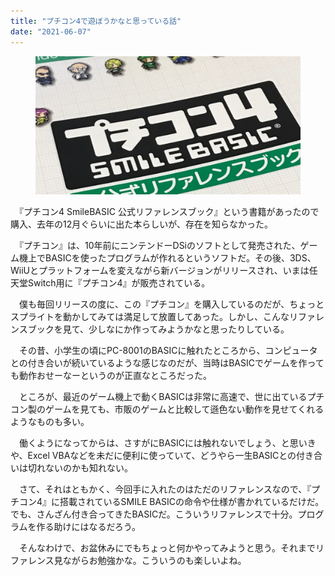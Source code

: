 ```yaml
---
title: "プチコン4で遊ぼうかなと思っている話"
date: "2021-06-07"
---
```


<figure>

![](assets/n22e660ea12c1_fcbde22f344765c57dca34553a721b53.jpg)

</figure>

　『プチコン4 SmileBASIC 公式リファレンスブック』という書籍があったので購入、去年の12月ぐらいに出た本らしいが、存在を知らなかった。

　『プチコン』は、10年前にニンテンドーDSiのソフトとして発売された、ゲーム機上でBASICを使ったプログラムが作れるというソフトだ。その後、3DS、WiiUとプラットフォームを変えながら新バージョンがリリースされ、いまは任天堂Switch用に『プチコン4』が販売されている。

　僕も毎回リリースの度に、この『プチコン』を購入しているのだが、ちょっとスプライトを動かしてみては満足して放置してあった。しかし、こんなリファレンスブックを見て、少しなにか作ってみようかなと思ったりしている。

　その昔、小学生の頃にPC-8001のBASICに触れたところから、コンピュータとの付き合いが続いているような感じなのだが、当時はBASICでゲームを作っても動作おせーなーというのが正直なところだった。

　ところが、最近のゲーム機上で動くBASICは非常に高速で、世に出ているプチコン製のゲームを見ても、市販のゲームと比較して遜色ない動作を見せてくれるようなものも多い。

　働くようになってからは、さすがにBASICには触れないでしょう、と思いきや、Excel VBAなどを未だに便利に使っていて、どうやら一生BASICとの付き合いは切れないのかも知れない。

　さて、それはともかく、今回手に入れたのはただのリファレンスなので、『プチコン4』に搭載されているSMILE BASICの命令や仕様が書かれているだけだ。でも、さんざん付き合ってきたBASICだ。こういうリファレンスで十分。プログラムを作る助けにはなるだろう。

　そんなわけで、お盆休みにでもちょっと何かやってみようと思う。それまでリファレンス見ながらお勉強かな。こういうのも楽しいよね。
